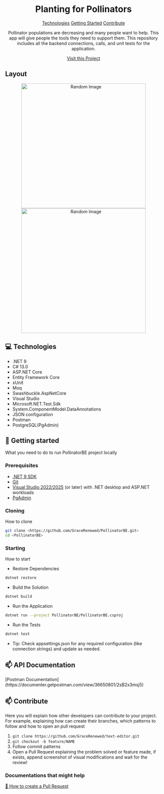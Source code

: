 

<h1 align="center" style="font-weight: bold;">Planting for Pollinators</h1>

<p align="center">
<a href="#tech">Technologies</a>
<a href="#started">Getting Started</a>
<a href="#contribute">Contribute</a> 
</p>


<p align="center">Pollinator populations are decreasing and many people want to help. This app will give people the tools they need to support them. This repository includes all the backend connections, calls, and unit tests for the application.</p>


<p align="center">
<a href="https://github.com/ShaanCoding"> Visit this Project</a>
</p>

<h2 id="layout"> Layout</h2>

<p align="center">

<img src="" alt="Random Image" width="400px">
<img src="" alt="Random Image" width="400px">
</p>

<h2 id="technologies">💻 Technologies</h2>

- .NET 9 
- C# 13.0 
- ASP.NET Core 
- Entity Framework Core 
- xUnit 
- Moq 
- 	Swashbuckle.AspNetCore 
- Visual Studio 
- 	Microsoft.NET.Test.Sdk
- System.ComponentModel.DataAnnotations 
- JSON configuration 
- Postman
- PostgreSQL(PgAdmin)

<h2 id="started">🚀 Getting started</h2>

What you need to do to run PollinatorBE project locally

<h3>Prerequisites</h3>


- [.NET 9 SDK](https://dotnet.microsoft.com./en-us/)
- [Git](https://git-scm.com/)
- [Visual Studio 2022/2025](https://visualstudio.microsoft.com/) (or later) with .NET desktop and ASP.NET workloads
- [PgAdmin](https://www.postgresql.org/download/)

<h3>Cloning</h3>

How to clone 

```bash
git clone <https://github.com/GraceRenewed/PollinatorBE.git>
cd <PollinatorBE>
```

<h3>Starting</h3>

How to start 

- Restore Dependencies
```bash
dotnet restore
```
- Build the Solution
```bash
dotnet build
```
- Run the Application 
```bash
dotnet run --project PollinatorBE/PollinatorBE.csproj
```
- Run the Tests
```bash
dotnet test
```
- Tip:
Check appsettings.json for any required configuration (like connection strings) and update as needed.

<h2 id="apiCalls">📫 API Documentation</h2>
[Postman Documentation](https://documenter.getpostman.com/view/36650801/2sB2x3msj5)

<h2 id="contribute">📫 Contribute</h2>

Here you will explain how other developers can contribute to your project. For example, explaining how can create their branches, which patterns to follow and how to open an pull request

1. `git clone https://github.com/GraceRenewed/text-editor.git`
2. `git checkout -b feature/NAME`
3. Follow commit patterns
4. Open a Pull Request explaining the problem solved or feature made, if exists, append screenshot of visual modifications and wait for the review!

<h3>Documentations that might help</h3>

[📝 How to create a Pull Request](https://www.atlassian.com/br/git/tutorials/making-a-pull-request)

